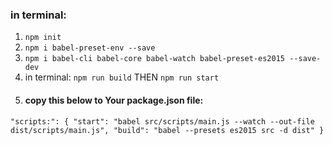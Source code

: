 
  ### in terminal:
   1. `npm init`
   2. `npm i babel-preset-env --save`
   3. `npm i babel-cli babel-core babel-watch babel-preset-es2015 --save-dev`
   4. in terminal:
    `npm run build`
    THEN
     `npm run start`
   5. #### copy this below to Your package.json file:
   `"scripts:": {
     "start": "babel src/scripts/main.js --watch --out-file dist/scripts/main.js",
     "build": "babel --presets es2015 src -d dist"
  }`
  
  
